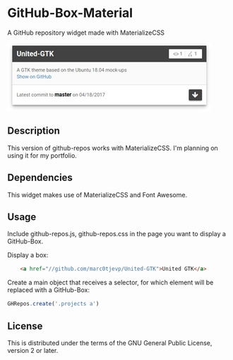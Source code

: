 # GitHub-Box-Material
A GitHub repository widget made with MaterializeCSS

![alt text](https://github.com/marc0tjevp/github-box-material/raw/master/preview.jpeg "Preview")

## Description
This version of github-repos works with MaterializeCSS. I'm planning on using it for my portfolio.

## Dependencies

This widget makes use of MaterializeCSS and Font Awesome.

## Usage
Include github-repos.js, github-repos.css in the page you want to display a GitHub-Box.

Display a box:
```html
	<a href="//github.com/marc0tjevp/United-GTK">United GTK</a>
```

Create a main object that receives a selector, for which element will be replaced with a GitHub-Box:
```javascript
GHRepos.create('.projects a')
```

## License
This is distributed under the terms of the GNU General Public License, version 2 or later.
